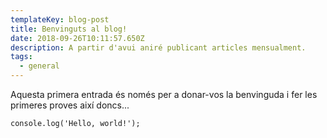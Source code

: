 ```yaml
---
templateKey: blog-post
title: Benvinguts al blog!
date: 2018-09-26T10:11:57.650Z
description: A partir d'avui aniré publicant articles mensualment.
tags:
  - general
---
```

Aquesta primera entrada és només per a donar-vos la benvinguda i fer les primeres proves així doncs...

```
console.log('Hello, world!');
```
